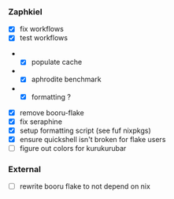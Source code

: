 ### Zaphkiel

- [x] fix workflows
- [x] test workflows
- - [x] populate cache
- - [x] aphrodite benchmark
- - [x] formatting ?
- [x] remove booru-flake
- [x] fix seraphine
- [x] setup formatting script (see fuf nixpkgs)
- [x] ensure quickshell isn't broken for flake users
- [ ] figure out colors for kurukurubar

### External

- [ ] rewrite booru flake to not depend on nix
